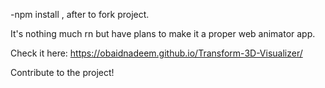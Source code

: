 -npm install , after to fork project.

It's nothing much rn but have plans to make it a proper web animator app. 

Check it here: https://obaidnadeem.github.io/Transform-3D-Visualizer/

Contribute to the project!
